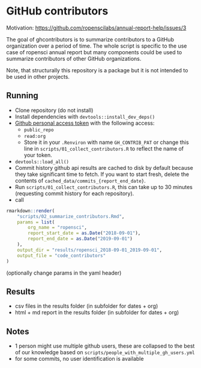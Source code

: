 # GitHub contributors

<!-- badges: start -->
<!-- badges: end -->

Motivation: https://github.com/ropenscilabs/annual-report-help/issues/3

The goal of ghcontributors is to summarize contributors to a GitHub organization over a period of time. The whole script is specific to the use case of ropensci annual report but many components could be used to summarize contributors of other GitHub organizations.

Note, that structurally this repository is a package but it is not intended to be used in other projects.

## Running

- Clone repository (do not install)
- Install dependencies with `devtools::install_dev_deps()`
- [Github personal access token](https://github.com/settings/tokens) with the following access:
  - `public_repo`
  - `read:org`
  - Store it in your `.Renviron` with name `GH_CONTRIB_PAT` or change this line in `scripts/01_collect_contributors.R` to reflect the name of your token.
- `devtools::load_all()`
- Commit history github api results are cached to disk by default because they take significant time to fetch. If you want to start fresh, delete the contents of `cached_data/commits_{report_end_date}`.
- Run `scripts/01_collect_contributors.R`, this can take up to 30 minutes (requesting commit history for each repository).
- call
```r
rmarkdown::render(
    "scripts/02_summarize_contributors.Rmd",
    params = list(
        org_name = "ropensci",
        report_start_date = as.Date("2018-09-01"),
        report_end_date = as.Date("2019-09-01")
    ),
    output_dir = "results/ropensci_2018-09-01_2019-09-01",
    output_file = "code_contributors"
)
```
(optionally change params in the yaml header)

## Results

- csv files in the results folder (in subfolder for dates + org)
- html + md report in the results folder (in subfolder for dates + org)

## Notes

- 1 person might use multiple github users, these are collapsed to the best of our knowledge based on `scripts/people_with_multiple_gh_users.yml`
- for some commits, no user identification is available

